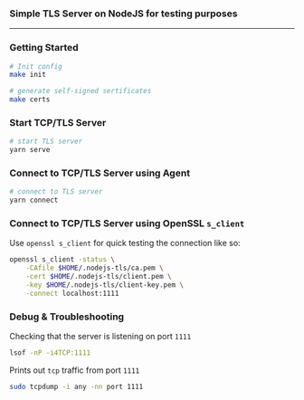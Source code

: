 ### Simple TLS Server on NodeJS for testing purposes
---

### Getting Started

```bash
# Init config 
make init

# generate self-signed sertificates
make certs
```

### Start TCP/TLS Server

```bash
# start TLS server
yarn serve
```

### Connect to TCP/TLS Server using Agent

```bash
# connect to TLS server
yarn connect
```

### Connect to TCP/TLS Server using OpenSSL `s_client`

Use `openssl s_client` for quick testing the connection like so:

```bash
openssl s_client -status \
    -CAfile $HOME/.nodejs-tls/ca.pem \
    -cert $HOME/.nodejs-tls/client.pem \
    -key $HOME/.nodejs-tls/client-key.pem \
    -connect localhost:1111
```

### Debug & Troubleshooting

Checking that the server is listening on port `1111`

```bash
lsof -nP -i4TCP:1111
```

Prints out `tcp` traffic from port `1111`

```bash
sudo tcpdump -i any -nn port 1111
```


